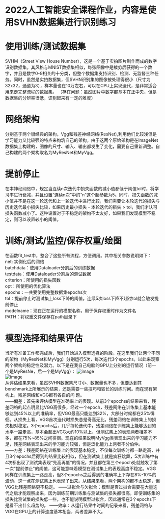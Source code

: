 
# 2022人工智能安全课程作业，内容是使用SVHN数据集进行识别练习

# 使用训练/测试数据集
SVHM（Street View House Number），这是一个基于实拍图片制作而成的数字识别数据集。其风格与MNIST数据集相似，每张图像中是裁剪后获得的一个数字，并且是数字0-9相关的十分类，但整个数据集支持识别、检测、无监督三种任务。同时，虽然是实拍数据集，但SVHN识别集的图像被处理得很小（尺寸为32x32，通道为3），样本量也在10万左右，可以在CPU上实现迭代，是非常适合用来走完整流程的数据集。
（存在问题：虽然图片中数字都基本在正中央，但是数据集的分辨率很低，识别起来有一定的难度）

# 网络架构
分别基于两个很经典的架构，Vgg和残差神经网络(ResNet),利用他们比较浅但是学习能力又比较强的特点来构筑自己的架构。由于这两个原始架构是在ImageNet数据集上构建的，图像的尺寸、输入、输出都发生了变化，需要自己重新调整。自己构建的两个架构取名为MyResNet和MyVgg。

# 提前停止
在本神经网络中，规定当连续n次迭代中损失函数的减小值都低于阈值tol时，将学习率进行衰减，并且设置“连续n次”中的“n”这个超参数为5。同时，损失函数的减小值并不是在这一轮迭代和上一轮迭代中进行比较，我们需要让本轮迭代的损失与历史迭代最小损失比较，如果历史最小损失 - 本轮迭代的损失 > tol，我们才认可损失函数减小了。这种设置对于不稳定的架构不太友好，如果我们发现模型不稳定，则可以设置较小的阈值。

# 训练/测试/监控/保存权重/绘图
在函数fit_test中，整合了这些所有流程，方便调用。其中相关参数说明如下：      
    net: 实例化后的网络  
    batchdata：使用Dataloader分割后的训练数据  
    testdata：使用Dataloader分割后的测试数据  
    criterion：所使用的损失函数  
    opt：所使用的优化算法   
    epochs：一共要使用完整数据集epochs次  
    tol：提前停止时测试集上loss下降的阈值，连续5次loss下降不超过tol就会触发提前停止  
    modelname：现在正在运行的模型名称，用于保存权重时作为文件名  
    PATH：将权重文件保存在path目录下  

# 模型选择和结果评估
当所有准备工作都完成后，我们开始进入模型选择的阶段。在这里我们让两个不同的架构（MyResNet和MyVgg）分别运行5次，每次迭代3个epochs，以此来观察两个架构的稳定性及潜力。以下是在我自己电脑的GPU上分别的运行情况（前一个是MyResNe，后一个是MyVgg）： 
![image](https://user-images.githubusercontent.com/46295395/201079394-16e51127-d891-4a6a-9e4d-fa79de260d15.png)  
![image](https://user-images.githubusercontent.com/46295395/201079838-105fc207-d8ae-4679-9c1d-8f13aa72d949.png)  
从评估结果来看，虽然SVHN数据集尺寸小、数据量也不多，但要达到其benchmark上所展示的结果，还是需要一些技巧和较长的训练时间。而在现有架构上，残差网络和VGG都有各自的问
题。  
——偏差：首先来评估模型在准确率上的表现。从前3个epochs的结果来看，残差网络的起点明显比VGG高很多，经过一个epoch，残差网络在训练集上基本能够达到45%以上的准确率，但VGG最高只能达到32%，大部分时候都在25%徘徊。从损失上看，VGG首次迭代时损失总是奇高无比，残差网络在训练集上的损失相对稳定。3个epochs后，几乎每轮迭代中，残差网络在训练集上能够达到的水平一路走高，基本会超出VGG大约10%以上，但测试集上的表现两者相差不多，都在75%~85%之间徘徊。现在的结果说明MyVgg类表现出来的学习能力不足，残差网络表现出来的学习能力较强，但是泛化能力上两者不分伯仲。  
——方差：残差网络在训练集上的表现基本稳定，不仅每次训练时都一路走高，并且3个epochs后得到的结果比较相似，但在测试集上就是疯狂跳舞，5次训练中有4次都出现了测试集表现“先高再低”的情况，并且都在第三个epoch处就触发了第一次"提前停止"的阈值，这可能意味着模型在测试集上的表现高度不稳定。VGG同样在训练集上一路走高，但3个epochs之后得到的准确率上下存在8%-10%的波动，这一点在测试集上也表现了出来。从结果来看，两个架构的都不太稳定，但VGG比残差网络更不稳定。
——过拟合与欠拟合：模型是否过拟合需要在大量迭代之后才能观察出来，因为训练前期训练集与测试集的损失都很高，即便训练集的损失比测试集的损失低一些，也不能说明模型过拟合，因此通常在3个epochs下是看不出什么趋势的。
——效率：从运行结果中时间的记录来看，残差网络与VGG在GPU上的计算速度基本相当，两者差异不大。




